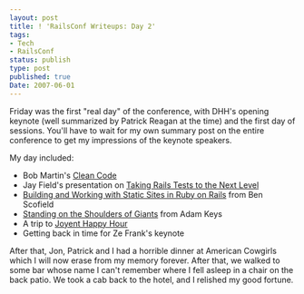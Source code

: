 ```yaml
---
layout: post
title: ! 'RailsConf Writeups: Day 2'
tags:
- Tech
- RailsConf
status: publish
type: post
published: true
Date: 2007-06-01
---
```



Friday was the first "real day" of the conference, with <span class="caps">DHH</span>'s opening keynote (well summarized by Patrick Reagan at the time) and the first day of sessions.  You'll have to wait for my own summary post on the entire conference to get my impressions of the keynote speakers.

My day included:

* Bob Martin's [Clean Code](../2007-06-01-railsconf-writeups-clean-code-by-uncle-bob)
* Jay Field's presentation on [Taking Rails Tests to the Next Level](../2007-06-01-railsconf-writeups-taking-rails-tests-to-the-next-level)
* [Building and Working with Static Sites in Ruby on Rails](../2007-06-01-railsconf-writeups-building-and-working-with-static-sites-in-ruby-on-rails) from Ben Scofield
* [Standing on the Shoulders of Giants](../2007-06-01-railsconf-writeups-standing-on-the-shoulders-of-giants) from Adam Keys
* A trip to [Joyent Happy Hour](../2007-06-01-railsconf-writeups-joyent-happy-hour)
* Getting back in time for Ze Frank's keynote</li>

After that, Jon, Patrick and I had a horrible dinner at American Cowgirls which I will now erase from my memory forever.  After that, we walked to some bar whose name I can't remember where I fell asleep in a chair on the back patio.  We took a cab back to the hotel, and I relished my good fortune.
